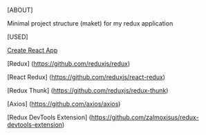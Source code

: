 
[ABOUT]

Minimal project structure (maket) for my redux application


[USED]

[Create React App](https://github.com/facebook/create-react-app)

[Redux]  (https://github.com/reduxjs/redux)

[React Redux] (https://github.com/reduxjs/react-redux)

[Redux Thunk] (https://github.com/reduxjs/redux-thunk)

[Axios] (https://github.com/axios/axios)


[Redux DevTools Extension] (https://github.com/zalmoxisus/redux-devtools-extension) 

